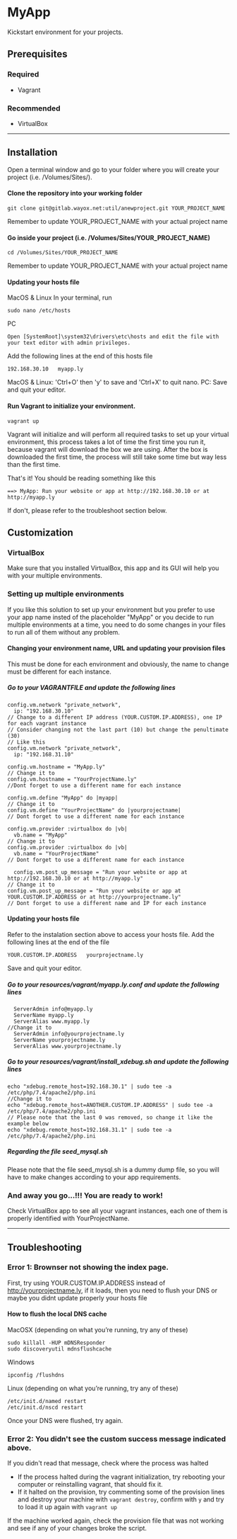 # MyApp
Kickstart environment for your projects.

## Prerequisites
### Required
- Vagrant

### Recommended
- VirtualBox
***

## Installation
Open a terminal window and go to your folder where you will create your project (i.e. /Volumes/Sites/).
#### Clone the repository into your working folder
```
git clone git@gitlab.wayox.net:util/anewproject.git YOUR_PROJECT_NAME
```
Remember to update YOUR_PROJECT_NAME with your actual project name
#### Go inside your project (i.e. /Volumes/Sites/YOUR_PROJECT_NAME)
```
cd /Volumes/Sites/YOUR_PROJECT_NAME
```
Remember to update YOUR_PROJECT_NAME with your actual project name
#### Updating your hosts file
MacOS & Linux
In your terminal, run
```
sudo nano /etc/hosts
```
PC
```
Open [SystemRoot]\system32\drivers\etc\hosts and edit the file with your text editor with admin privileges.
```
Add the following lines at the end of this hosts file
```
192.168.30.10   myapp.ly
```
MacOS & Linux: 'Ctrl+O' then 'y' to save and 'Ctrl+X' to quit nano.
PC: Save and quit your editor.
#### Run Vagrant to initialize your environment.
```
vagrant up
```
Vagrant will initialize and will perform all required tasks to set up your virtual environment, this process takes a lot of time the first time you run it, because vagrant will download the box we are using. After the box is downloaded the first time, the process will still take some time but way less than the first time.

That's it! You should be reading something like this
```
==> MyApp: Run your website or app at http://192.168.30.10 or at http://myapp.ly
```
If don't, please refer to the troubleshoot section below.
## Customization
### VirtualBox
Make sure that you installed VirtualBox, this app and its GUI will help you with your multiple environments.
### Setting up multiple environments
If you like this solution to set up your environment but you prefer to use your app name insted of the placeholder "MyApp" or you decide to run multiple environments at a time, you need to do some changes in your files to run all of them without any problem.

#### Changing your environment name, URL and updating your provision files
This must be done for each environment and obviously, the name to change must be different for each instance.
##### Go to your VAGRANTFILE and update the following lines
```
config.vm.network "private_network",
  ip: "192.168.30.10"
// Change to a different IP address (YOUR.CUSTOM.IP.ADDRESS), one IP for each vagrant instance
// Consider changing not the last part (10) but change the penultimate (30)
// Like this 
config.vm.network "private_network",
  ip: "192.168.31.10"
```
```
config.vm.hostname = "MyApp.ly"
// Change it to
config.vm.hostname = "YourProjectName.ly"
//Dont forget to use a different name for each instance
```
```
config.vm.define "MyApp" do |myapp|
// Change it to
config.vm.define "YourProjectName" do |yourprojectname|
// Dont forget to use a different name for each instance
```
```
config.vm.provider :virtualbox do |vb|
  vb.name = "MyApp"
// Change it to
config.vm.provider :virtualbox do |vb|
  vb.name = "YourProjectName"
// Dont forget to use a different name for each instance
```
```
  config.vm.post_up_message = "Run your website or app at http://192.168.30.10 or at http://myapp.ly"
// Change it to
config.vm.post_up_message = "Run your website or app at YOUR.CUSTOM.IP.ADDRESS or at http://yourprojectname.ly"
// Dont forget to use a different name and IP for each instance
```
#### Updating your hosts file
Refer to the instalation section above to access your hosts file. Add the following lines at the end of the file
```
YOUR.CUSTOM.IP.ADDRESS   yourprojectname.ly
```
Save and quit your editor.
##### Go to your resources/vagrant/myapp.ly.conf and update the following lines
```
  ServerAdmin info@myapp.ly
  ServerName myapp.ly
  ServerAlias www.myapp.ly
//Change it to
  ServerAdmin info@yourprojectname.ly
  ServerName yourprojectname.ly
  ServerAlias www.yourprojectname.ly
```
##### Go to your resources/vagrant/install_xdebug.sh and update the following lines
```
echo "xdebug.remote_host=192.168.30.1" | sudo tee -a /etc/php/7.4/apache2/php.ini
//Change it to
echo "xdebug.remote_host=ANOTHER.CUSTOM.IP.ADDRESS" | sudo tee -a /etc/php/7.4/apache2/php.ini
// Please note that the last 0 was removed, so change it like the example below
echo "xdebug.remote_host=192.168.31.1" | sudo tee -a /etc/php/7.4/apache2/php.ini
```
##### Regarding the file seed_mysql.sh
Please note that the file seed_mysql.sh is a dummy dump file, so you will have to make changes according to your app requirements.

### And away you go...!!! You are ready to work!
Check VirtualBox app to see all your vagrant instances, each one of them is properly identified with YourProjectName.

***
## Troubleshooting

### Error 1: Brownser not showing the index page.
First, try using YOUR.CUSTOM.IP.ADDRESS instead of http://yourprojectname.ly, if it loads, then you need to flush your DNS or maybe you didnt update properly your hosts file
#### How to flush the local DNS cache
MacOSX (depending on what you’re running, try any of these)
```
sudo killall -HUP mDNSResponder
sudo discoveryutil mdnsflushcache
```
Windows
```
ipconfig /flushdns
```
Linux (depending on what you’re running, try any of these)
```
/etc/init.d/named restart
/etc/init.d/nscd restart
```

Once your DNS were flushed, try again.
### Error 2: You didn't see the custom success message indicated above.
If you didn't read that message, check where the process was halted
* If the process halted during the vagrant initialization, try rebooting your computer or reinstalling vagrant, that should fix it.
* If it halted on the provision, try commenting some of the provision lines and destroy your machine with ```vagrant destroy```, confirm with ```y``` and try to load it up again with ```vagrant up```

If the machine worked again, check the provision file that was not working and see if any of your changes broke the script.

